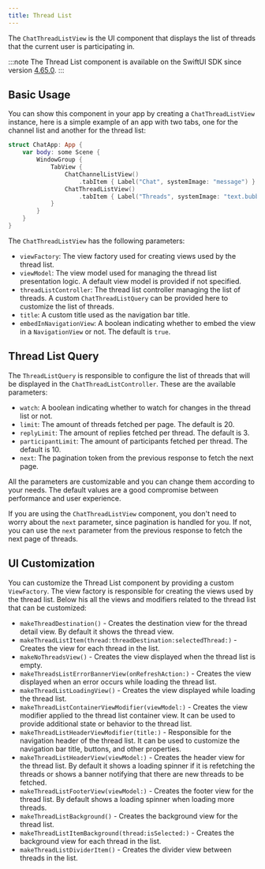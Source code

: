 ```yaml
---
title: Thread List
---
```


The `ChatThreadListView` is the UI component that displays the list of threads that the current user is participating in.

:::note
The Thread List component is available on the SwiftUI SDK since version [4.65.0](https://github.com/GetStream/stream-chat-swiftui/releases/tag/4.65.0).
:::

## Basic Usage

You can show this component in your app by creating a `ChatThreadListView` instance, here is a simple example of an app with two tabs, one for the channel list and another for the thread list:

```swift
struct ChatApp: App {
    var body: some Scene {
        WindowGroup {
            TabView {
                ChatChannelListView()
                    .tabItem { Label("Chat", systemImage: "message") }
                ChatThreadListView()
                    .tabItem { Label("Threads", systemImage: "text.bubble") }
            }
        }
    }
}
```

The `ChatThreadListView` has the following parameters:
- `viewFactory`: The view factory used for creating views used by the thread list.
- `viewModel`: The view model used for managing the thread list presentation logic. A default view model is provided if not specified.
- `threadListController`: The thread list controller managing the list of threads. A custom `ChatThreadListQuery` can be provided here to customize the list of threads.
- `title`: A custom title used as the navigation bar title.
- `embedInNavigationView`: A boolean indicating whether to embed the view in a `NavigationView` or not. The default is `true`.

## Thread List Query

The `ThreadListQuery` is responsible to configure the list of threads that will be displayed in the `ChatThreadListController`. These are the available parameters:

- `watch`: A boolean indicating whether to watch for changes in the thread list or not.
- `limit`: The amount of threads fetched per page. The default is 20.
- `replyLimit`: The amount of replies fetched per thread. The default is 3.
- `participantLimit`: The amount of participants fetched per thread. The default is 10.
- `next`: The pagination token from the previous response to fetch the next page.

All the parameters are customizable and you can change them according to your needs. The default values are a good compromise between performance and user experience.

If you are using the `ChatThreadListView` component, you don't need to worry about the `next` parameter, since pagination is handled for you. If not, you can use the `next` parameter from the previous response to fetch the next page of threads.

## UI Customization

You can customize the Thread List component by providing a custom `ViewFactory`. The view factory is responsible for creating the views used by the thread list. Below his all the views and modifiers related to the thread list that can be customized:
- `makeThreadDestination()` - Creates the destination view for the thread detail view. By default it shows the thread view.
- `makeThreadListItem(thread:threadDestination:selectedThread:)` - Creates the view for each thread in the list.
- `makeNoThreadsView()` - Creates the view displayed when the thread list is empty.
- `makeThreadsListErrorBannerView(onRefreshAction:)` - Creates the view displayed when an error occurs while loading the thread list.
- `makeThreadListLoadingView()` - Creates the view displayed while loading the thread list.
- `makeThreadListContainerViewModifier(viewModel:)` - Creates the view modifier applied to the thread list container view. It can be used to provide additional state or behavior to the thread list.
- `makeThreadListHeaderViewModifier(title:)` - Responsible for the navigation header of the thread list. It can be used to customize the navigation bar title, buttons, and other properties.
- `makeThreadListHeaderView(viewModel:)` - Creates the header view for the thread list. By default it shows a loading spinner if it is refetching the threads or shows a banner notifying that there are new threads to be fetched.
- `makeThreadListFooterView(viewModel:)` - Creates the footer view for the thread list. By default shows a loading spinner when loading more threads.
- `makeThreadListBackground()` - Creates the background view for the thread list.
- `makeThreadListItemBackground(thread:isSelected:)` - Creates the background view for each thread in the list.
- `makeThreadListDividerItem()` - Creates the divider view between threads in the list.


